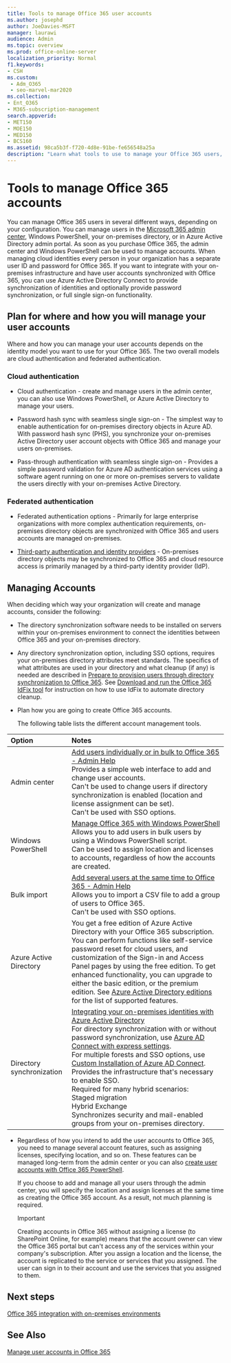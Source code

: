 ```yaml
---
title: Tools to manage Office 365 user accounts
ms.author: josephd
author: JoeDavies-MSFT
manager: laurawi
audience: Admin
ms.topic: overview
ms.prod: office-online-server
localization_priority: Normal
f1.keywords:
- CSH
ms.custom: 
 - Adm_O365
 - seo-marvel-mar2020
ms.collection:
- Ent_O365
- M365-subscription-management
search.appverid:
- MET150
- MOE150
- MED150
- BCS160
ms.assetid: 98ca5b3f-f720-4d8e-91be-fe656548a25a
description: "Learn what tools to use to manage your Office 365 users, and how what you can use depends on how you manage user identities. "
---
```


# Tools to manage Office 365 accounts

You can manage Office 365 users in several different ways, depending on your configuration. You can manage users in the [Microsoft 365 admin center](https://admin.microsoft.com), Windows PowerShell, your on-premises directory, or in Azure Active Directory admin portal. As soon as you purchase Office 365, the admin center and Windows PowerShell can be used to manage accounts. When managing cloud identities every person in your organization has a separate user ID and password for Office 365. If you want to integrate with your on-premises infrastructure and have user accounts synchronized with Office 365, you can use Azure Active Directory Connect to provide synchronization of identities and optionally provide password synchronization, or full single sign-on functionality.
  
## Plan for where and how you will manage your user accounts

Where and how you can manage your user accounts depends on the identity model you want to use for your Office 365. The two overall models are cloud authentication and federated authentication.
  
### Cloud authentication

- Cloud authentication - create and manage users in the admin center, you can also use Windows PowerShell, or Azure Active Directory to manage your users. 
    
- Password hash sync with seamless single sign-on - The simplest way to enable authentication for on-premises directory objects in Azure AD. With password hash sync (PHS), you synchronize your on-premises Active Directory user account objects with Office 365 and manage your users on-premises. 
    
- Pass-through authentication with seamless single sign-on - Provides a simple password validation for Azure AD authentication services using a software agent running on one or more on-premises servers to validate the users directly with your on-premises Active Directory. 
    
### Federated authentication

- Federated authentication options - Primarily for large enterprise organizations with more complex authentication requirements, on-premises directory objects are synchronized with Office 365 and users accounts are managed on-premises. 
    
- [Third-party authentication and identity providers](about-office-365-identity.md) - On-premises directory objects may be synchronized to Office 365 and cloud resource access is primarily managed by a third-party identity provider (IdP). 
    
## Managing Accounts

When deciding which way your organization will create and manage accounts, consider the following:
  
- The directory synchronization software needs to be installed on servers within your on-premises environment to connect the identities between Office 365 and your on-premises directory.
    
- Any directory synchronization option, including SSO options, requires your on-premises directory attributes meet standards. The specifics of what attributes are used in your directory and what cleanup (if any) is needed are described in [Prepare to provision users through directory synchronization to Office 365](prepare-for-directory-synchronization.md). See [Download and run the Office 365 IdFix tool](install-and-run-idfix.md) for instruction on how to use IdFix to automate directory cleanup. 
    
- Plan how you are going to create Office 365 accounts.
    
    The following table lists the different account management tools.
    
|**Option**|**Notes**|
|:-----|:-----|
|Admin center  <br/> |[Add users individually or in bulk to Office 365 - Admin Help](https://support.office.com/article/1970f7d6-03b5-442f-b385-5880b9c256ec) <br/>  Provides a simple web interface to add and change user accounts.  <br/>  Can't be used to change users if directory synchronization is enabled (location and license assignment can be set).  <br/>  Can't be used with SSO options.  <br/> |
|Windows PowerShell  <br/> |[Manage Office 365 with Windows PowerShell](https://go.microsoft.com/fwlink/p/?LinkId=698471) <br/>  Allows you to add users in bulk users by using a Windows PowerShell script.  <br/>  Can be used to assign location and licenses to accounts, regardless of how the accounts are created.  <br/> |
|Bulk import  <br/> |[Add several users at the same time to Office 365 - Admin Help](add-several-users-at-the-same-time.md) <br/>  Allows you to import a CSV file to add a group of users to Office 365.  <br/>  Can't be used with SSO options.  <br/> |
|Azure Active Directory  <br/> |You get a free edition of Azure Active Directory with your Office 365 subscription. You can perform functions like self-service password reset for cloud users, and customization of the Sign-in and Access Panel pages by using the free edition. To get enhanced functionality, you can upgrade to either the basic edition, or the premium edition. See [Azure Active Directory editions](https://go.microsoft.com/fwlink/p/?LinkId=698465) for the list of supported features.  <br/> |
|Directory synchronization  <br/> |[Integrating your on-premises identities with Azure Active Directory](https://go.microsoft.com/fwlink/p/?LinkID=624168) <br/>  For directory synchronization with or without password synchronization, use [Azure AD Connect with express settings](https://go.microsoft.com/fwlink/p/?LinkID=698537).  <br/>  For multiple forests and SSO options, use [Custom Installation of Azure AD Connect](https://go.microsoft.com/fwlink/p/?LinkId=698430).  <br/>  Provides the infrastructure that's necessary to enable SSO.  <br/>  Required for many hybrid scenarios:  <br/>  Staged migration  <br/>  Hybrid Exchange  <br/>  Synchronizes security and mail-enabled groups from your on-premises directory.  <br/> |
   
- Regardless of how you intend to add the user accounts to Office 365, you need to manage several account features, such as assigning licenses, specifying location, and so on. These features can be managed long-term from the admin center or you can also [create user accounts with Office 365 PowerShell](https://go.microsoft.com/fwlink/p/?LinkId=717083).
    
    If you choose to add and manage all your users through the admin center, you will specify the location and assign licenses at the same time as creating the Office 365 account. As a result, not much planning is required.
    
    > [!IMPORTANT]
    > Creating accounts in Office 365 without assigning a license (to SharePoint Online, for example) means that the account owner can view the Office 365 portal but can't access any of the services within your company's subscription. After you assign a location and the license, the account is replicated to the service or services that you assigned. The user can sign in to their account and use the services that you assigned to them. 
  
## Next steps

[Office 365 integration with on-premises environments](office-365-integration.md)
  
## See Also

[Manage user accounts in Office 365](https://support.office.com/article/3204162b-0b6c-4838-8a11-394b9bfd31de.aspx)
  


